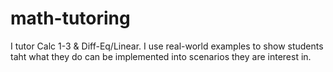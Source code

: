 # math-tutoring
I tutor Calc 1-3 &amp; Diff-Eq/Linear. I use real-world examples to show students taht what they do can be implemented into scenarios they are interest in. 
